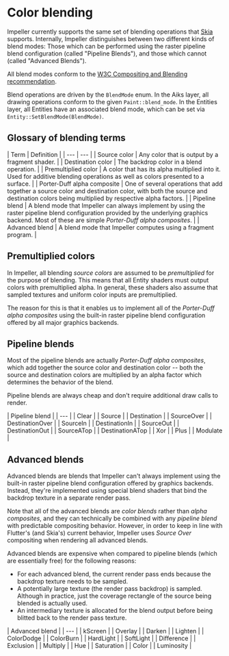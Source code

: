 # Color blending

Impeller currently supports the same set of blending operations that
[Skia](https://api.skia.org/SkBlendMode_8h.html#ad96d76accb8ff5f3eafa29b91f7a25f0)
supports. Internally, Impeller distinguishes between two different kinds of
blend modes: Those which can be performed using the raster pipeline blend
configuration (called "Pipeline Blends"), and those which cannot (called
"Advanced Blends").

All blend modes conform to the
[W3C Compositing and Blending recommendation](https://www.w3.org/TR/compositing-1/).

Blend operations are driven by the `BlendMode` enum. In the Aiks layer, all
drawing operations conform to the given `Paint::blend_mode`. In the Entities
layer, all Entities have an associated blend mode, which can be set via
`Entity::SetBlendMode(BlendMode)`.

## Glossary of blending terms

| Term | Definition | | --- | --- | | Source color | Any color that is output by
a fragment shader. | | Destination color | The backdrop color in a blend
operation. | | Premultiplied color | A color that has its alpha multiplied into
it. Used for additive blending operations as well as colors presented to a
surface. | | Porter-Duff alpha composite | One of several operations that add
together a source color and destination color, with both the source and
destination colors being multiplied by respective alpha factors. | | Pipeline
blend | A blend mode that Impeller can always implement by using the raster
pipeline blend configuration provided by the underlying graphics backend. Most
of these are simple _Porter-Duff alpha composites_. | | Advanced blend | A blend
mode that Impeller computes using a fragment program. |

## Premultiplied colors

In Impeller, all blending _source colors_ are assumed to be _premultiplied_ for
the purpose of blending. This means that all Entity shaders must output colors
with premultiplied alpha. In general, these shaders also assume that sampled
textures and uniform color inputs are premultiplied.

The reason for this is that it enables us to implement all of the _Porter-Duff
alpha composites_ using the built-in raster pipeline blend configuration offered
by all major graphics backends.

## Pipeline blends

Most of the pipeline blends are actually _Porter-Duff alpha composites_, which
add together the source color and destination color -- both the source and
destination colors are multiplied by an alpha factor which determines the
behavior of the blend.

Pipeline blends are always cheap and don't require additional draw calls to
render.

| Pipeline blend | | --- | | Clear | | Source | | Destination | | SourceOver | |
DestinationOver | | SourceIn | | DestinationIn | | SourceOut | | DestinationOut
| | SourceATop | | DestinationATop | | Xor | | Plus | | Modulate |

## Advanced blends

Advanced blends are blends that Impeller can't always implement using the
built-in raster pipeline blend configuration offered by graphics backends.
Instead, they're implemented using special blend shaders that bind the backdrop
texture in a separate render pass.

Note that all of the advanced blends are _color blends_ rather than _alpha
composites_, and they can technically be combined with any _pipeline blend_ with
predictable compositing behavior. However, in order to keep in line with
Flutter's (and Skia's) current behavior, Impeller uses _Source Over_ compositing
when rendering all advanced blends.

Advanced blends are expensive when compared to pipeline blends (which are
essentially free) for the following reasons:

- For each advanced blend, the current render pass ends because the backdrop
  texture needs to be sampled.
- A potentially large texture (the render pass backdrop) is sampled. Although in
  practice, just the coverage rectangle of the source being blended is actually
  used.
- An intermediary texture is allocated for the blend output before being blitted
  back to the render pass texture.

| Advanced blend | | --- | | kScreen | | Overlay | | Darken | | Lighten | |
ColorDodge | | ColorBurn | | HardLight | | SoftLight | | Difference | |
Exclusion | | Multiply | | Hue | | Saturation | | Color | | Luminosity |
